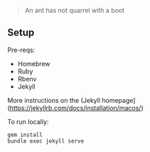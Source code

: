 > 
> An ant has not quarrel with a boot
>

## Setup

Pre-reqs:
* Homebrew
* Ruby
* Rbenv
* Jekyll

More instructions on the (Jekyll homepage](https://jekyllrb.com/docs/installation/macos/)

To run locally:

```
gem install
bundle exec jekyll serve
```